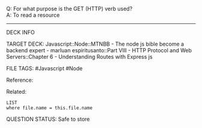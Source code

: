 Q: For what purpose is the GET (HTTP) verb used?  
A: To read a resource
<!--ID: 1693660760677-->

---

DECK INFO

TARGET DECK: Javascript::Node::MTNBB - The node js bible become a backend expert - marluan espiritusanto::Part VIII - HTTP Protocol and Web Servers::Chapter 6 - Understanding Routes with Express js

FILE TAGS: #Javascript #Node

Reference:

Related:

```dataview
LIST
where file.name = this.file.name
```

QUESTION STATUS: Safe to store